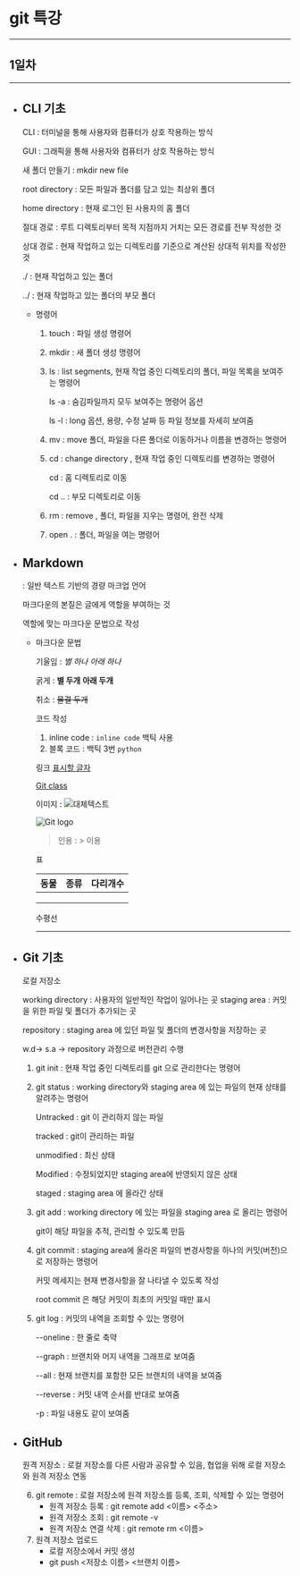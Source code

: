 # git 특강

---

## 1일차

---

- ## **CLI 기초**

  CLI : 터미널을 통해 사용자와 컴퓨터가 상호 작용하는 방식

  GUI : 그래픽을 통해 사용자와 컴퓨터가 상호 작용하는 방식

  새 폴더 만들기 : mkdir new file

  root directory : 모든 파일과 폴더를 담고 있는 최상위 폴더

  home directory : 현재 로그인 된 사용자의 홈 폴더

  절대 경로 : 루트 디렉토리부터 목적 지점까지 거치는 모든 경로를 전부 작성한 것

  상대 경로 : 현재 작업하고 있는 디렉토리를 기준으로 계산된 상대적 위치를 작성한 것

  ./ : 현재 작업하고 있는 폴더

  ../ : 현재 작업하고 있는 폴더의 부모 폴더

  - 명령어

    1. touch : 파일 생성 명령어

    2. mkdir : 새 폴더 생성 명령어

    3. ls : list segments, 현재 작업 중인 디렉토리의 폴더, 파일 목록을 보여주는 명령어

       ls -a : 숨김파일까지 모두 보여주는 명령어 옵션

       ls -l : long 옵션, 용량, 수정 날짜 등 파일 정보를 자세히 보여줌

    4. mv : move 폴더, 파일을 다른 폴더로 이동하거나 이름을 변경하는 명령어

    5. cd : change directory , 현재 작업 중인 디렉토리를 변경하는 명령어

       cd : 홈 디렉토리로 이동

       cd .. : 부모 디렉토리로 이동

    6. rm : remove , 폴더, 파일을 지우는 명령어, 완전 삭제

    7. open . : 폴더, 파일을 여는 명령어

- ## **Markdown**

  : 일반 텍스트 기반의 경량 마크업 언어

  마크다운의 본질은 글에게 역할을 부여하는 것

  역할에 맞는 마크다운 문법으로 작성

  - 마크다운 문법

    기울임 : *별 하나* _아래 하나_

    굵게 : **별 두개** __아래 두개__

    취소 : ~~물결 두개~~

    코드 작성 

    1) inline code : `inline code` 백틱 사용
    2) 블록 코드 : 백틱 3번 ```python```

    링크 [표시할 글자](이동주소)

    [Git class](https://hphk.notion.site/hphk/Git-22-01-12-22-01-14-34c8e006d667493985e8ba4a22000e92?p=27af349484724f3b945633e9a4adb638)

    이미지 : ![대체텍스트](이미지주소)

    ![Git logo](https://git-scm.com/images/logo@2x.png)

    

    > 인용 : > 이용

    표 

    | 동물 | 종류 | 다리개수 |
    | ---- | ---- | -------- |
    |      |      |          |
    |      |      |          |
    |      |      |          |

    수평선 

    ---

- ## **Git 기초**

   로컬 저장소

  working directory : 사용자의 일반적인 작업이 일어나는 곳
  staging area : 커밋을 위한 파일 및 폴더가 추가되는 곳

  repository : staging area 에 있던 파일 및 폴더의 변경사항을 저장하는 곳

  w.d-> s.a -> repository  과정으로 버전관리 수행

  1) git init : 현재 작업 중인 디렉토리를 git 으로 관리한다는 명령어

  2) git status : working directory와 staging area 에 있는 파일의 현재 상태를 알려주는 명령어

     Untracked : git 이 관리하지 않는 파일

     tracked : git이 관리하는 파일

     unmodified : 최신 상태

     Modified : 수정되었지만 staging area에 반영되지 않은 상태

     staged : staging area 에 올라간 상태

  3) git add : working directory 에 있는 파일을 staging area 로 올리는 명령어

     git이 해당 파일을 추적, 관리할 수 있도록 만듬

  4) git commit : staging area에 올라온 파일의 변경사항을 하나의 커밋(버전)으로 저장하는 명령어

     커밋 메세지는 현재 변경사항을 잘 나타낼 수 있도록 작성

     root commit 은 해당 커밋이 최초의 커밋일 때만 표시

  5) git log : 커밋의 내역을 조회할 수 있는 명령어

     --oneline : 한 줄로 축약

     --graph : 브랜치와 머지 내역을 그래프로 보여줌

     --all : 현재 브랜치를 포함한 모든 브랜치의 내역을 보여줌

     --reverse : 커밋 내역 순서를 반대로 보여줌

     -p : 파일 내용도 같이 보여줌

- ## **GitHub**

  원격 저장소 : 로컬 저장소를 다른 사람과 공유할 수 있음, 협업을 위해 로컬 저장소와 원격 저장소 연동

  6. git remote : 로컬 저장소에 원격 저장소를 등록, 조회, 삭제할 수 있는 명령어
     - 원격 저장소 등록 : git remote add <이름> <주소>
     - 원격 저장소 조회 : git remote -v 
     - 원격 저장소 연결 삭제 : git remote rm <이름> 
  7. 원격 저장소 업로드
     - 로컬 저장소에서 커밋 생성 
     - git push <저장소 이름> <브랜치 이름>